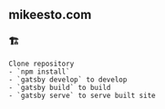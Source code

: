 ## mikeesto.com

### 🏗

```
Clone repository
- `npm install`
- `gatsby develop` to develop
- `gatsby build` to build
- `gatsby serve` to serve built site
```
